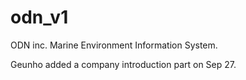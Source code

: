 # odn_v1


 ODN inc. Marine Environment Information System.
 
 
 Geunho added a company introduction part on Sep 27.
 
